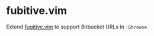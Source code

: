 fubitive.vim
============

Extend [fugitive.vim](https://github.com/tpope/vim-fugitive) to support
Bitbucket URLs in `:Gbrowse`.
